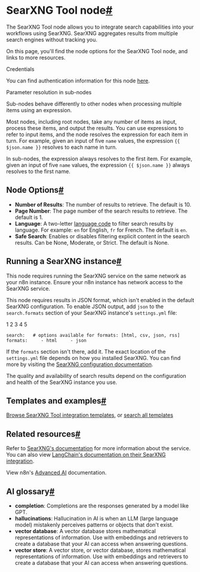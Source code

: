 [](https://github.com/n8n-io/n8n-docs/edit/main/docs/integrations/builtin/cluster-nodes/sub-nodes/n8n-nodes-langchain.toolsearxng.md "Edit this page")

# SearXNG Tool node[#](#searxng-tool-node "Permanent link")

The SearXNG Tool node allows you to integrate search capabilities into your workflows using SearXNG. SearXNG aggregates results from multiple search engines without tracking you.

On this page, you'll find the node options for the SearXNG Tool node, and links to more resources.

Credentials

You can find authentication information for this node [here](../../../credentials/searxng/).

Parameter resolution in sub-nodes

Sub-nodes behave differently to other nodes when processing multiple items using an expression.

Most nodes, including root nodes, take any number of items as input, process these items, and output the results. You can use expressions to refer to input items, and the node resolves the expression for each item in turn. For example, given an input of five `name` values, the expression `{{ $json.name }}` resolves to each name in turn.

In sub-nodes, the expression always resolves to the first item. For example, given an input of five `name` values, the expression `{{ $json.name }}` always resolves to the first name.

## Node Options[#](#node-options "Permanent link")

*   **Number of Results**: The number of results to retrieve. The default is 10.
*   **Page Number**: The page number of the search results to retrieve. The default is 1.
*   **Language**: A two-letter [language code](https://en.wikipedia.org/wiki/List_of_ISO_639_language_codes) to filter search results by language. For example: `en` for English, `fr` for French. The default is `en`.
*   **Safe Search**: Enables or disables filtering explicit content in the search results. Can be None, Moderate, or Strict. The default is None.

## Running a SearXNG instance[#](#running-a-searxng-instance "Permanent link")

This node requires running the SearXNG service on the same network as your n8n instance. Ensure your n8n instance has network access to the SearXNG service.

This node requires results in JSON format, which isn't enabled in the default SearXNG configuration. To enable JSON output, add `json` to the `search.formats` section of your SearXNG instance's `settings.yml` file:

1
2
3
4
5

`search:   # options available for formats: [html, csv, json, rss]   formats:     - html     - json`

If the `formats` section isn't there, add it. The exact location of the `settings.yml` file depends on how you installed SearXNG. You can find more by visiting the [SearXNG configuration documentation](https://docs.searxng.org/admin/installation-searxng.html#configuration).

The quality and availability of search results depend on the configuration and health of the SearXNG instance you use.

## Templates and examples[#](#templates-and-examples "Permanent link")

[Browse SearXNG Tool integration templates](https://n8n.io/integrations/searxng/), or [search all templates](https://n8n.io/workflows/)

## Related resources[#](#related-resources "Permanent link")

Refer to [SearXNG's documentation](https://docs.searxng.org/) for more information about the service. You can also view [LangChain's documentation on their SearXNG integration](https://python.langchain.com/docs/integrations/tools/searx_search/).

View n8n's [Advanced AI](../../../../../advanced-ai/) documentation.

## AI glossary[#](#ai-glossary "Permanent link")

*   **completion**: Completions are the responses generated by a model like GPT.
*   **hallucinations**: Hallucination in AI is when an LLM (large language model) mistakenly perceives patterns or objects that don't exist.
*   **vector database**: A vector database stores mathematical representations of information. Use with embeddings and retrievers to create a database that your AI can access when answering questions.
*   **vector store**: A vector store, or vector database, stores mathematical representations of information. Use with embeddings and retrievers to create a database that your AI can access when answering questions.